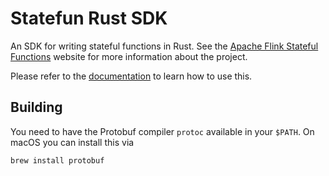 # Statefun Rust SDK

An SDK for writing stateful functions in Rust. See the [Apache Flink Stateful
Functions](https://flink.apache.org/stateful-functions.html) website for more
information about the project.

Please refer to the [documentation](https://docs.rs/statefun) to learn how to
use this.

## Building

You need to have the Protobuf compiler `protoc` available in your `$PATH`. On
macOS you can install this via

```
brew install protobuf
```
